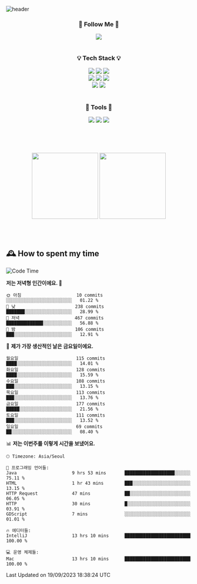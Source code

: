 ![header](https://capsule-render.vercel.app/api?type=waving&color=0:FFE29F,50:FFA99F,100:FF719A&height=300&fontAlignY=40&section=header&text=sung%20eun&fontSize=80&fontColor=FFFFFF)

<div align="center">
	<h3>🐹  Follow Me  🐹</h3>
	<a href="https://velog.io/@saeun05" target="_blank"><img src="https://img.shields.io/badge/Velog-20C997?style=flat&logo=velog&logoColor=white"/></a><br><br>
	<h3>💡  Tech Stack  💡</h3>
	<img src="https://img.shields.io/badge/Java-0078D4?style=flat"/>
	<img src="https://img.shields.io/badge/Spring-6DB33F?style=flat&logo=spring&logoColor=white"/>
	<img src="https://img.shields.io/badge/SpringBoot-6DB33F?style=flat&logo=springboot&logoColor=white"/><br>
	<img src="https://img.shields.io/badge/HTML5-E34F26?style=flat&logo=html5&logoColor=white"/>
	<img src="https://img.shields.io/badge/CSS3-1572B6?style=flat&logo=css3&logoColor=white"/>
	<img src="https://img.shields.io/badge/jQuery-0769AD?style=flat&logo=jquery&logoColor=white"/><br>
	<img src="https://img.shields.io/badge/MySQL-4479A1?style=flat&logo=mysql&logoColor=white"/>
	<img src="https://img.shields.io/badge/oracle-F80000?style=flat&logo=oracle&logoColor=white"/><br><br>
	<h3>🔦  Tools  🔦</h3>
	<img src="https://img.shields.io/badge/intelliJ IDEA-000000?style=flat&logo=intellijidea&logoColor=white"/>
	<img src="https://img.shields.io/badge/Notion-F9DC3E?style=flat&logo=notion&logoColor=white"/>
	<img src="https://img.shields.io/badge/Git-F05032?style=flat&logo=git&logoColor=white"/><br><br>
</div>

<br><br>

<div align="center">
  <img style="height:180px" src="https://github-readme-stats.vercel.app/api?username=sungeunn&show_icons=true&theme=omni&locale=kr"/>
  <img style="height:180px" src="https://github-readme-stats.vercel.app/api/top-langs/?username=sungeunn&theme=omni&layout=compact&locale=kr"/>
</div>

<br><br>

## 🕰 How to spent my time
<!--START_SECTION:waka-->
![Code Time](http://img.shields.io/badge/Code%20Time-183%20hrs%2022%20mins-blue)

**저는 저녁형 인간이에요. 🦉** 

```text
🌞 아침                     10 commits          ░░░░░░░░░░░░░░░░░░░░░░░░░   01.22 % 
🌆 낮　                     238 commits         ███████░░░░░░░░░░░░░░░░░░   28.99 % 
🌃 저녁                     467 commits         ██████████████░░░░░░░░░░░   56.88 % 
🌙 밤　                     106 commits         ███░░░░░░░░░░░░░░░░░░░░░░   12.91 % 
```
📅 **제가 가장 생산적인 날은 금요일이에요.** 

```text
월요일                      115 commits         ████░░░░░░░░░░░░░░░░░░░░░   14.01 % 
화요일                      128 commits         ████░░░░░░░░░░░░░░░░░░░░░   15.59 % 
수요일                      108 commits         ███░░░░░░░░░░░░░░░░░░░░░░   13.15 % 
목요일                      113 commits         ███░░░░░░░░░░░░░░░░░░░░░░   13.76 % 
금요일                      177 commits         █████░░░░░░░░░░░░░░░░░░░░   21.56 % 
토요일                      111 commits         ███░░░░░░░░░░░░░░░░░░░░░░   13.52 % 
일요일                      69 commits          ██░░░░░░░░░░░░░░░░░░░░░░░   08.40 % 
```


📊 **저는 이번주를 이렇게 시간을 보냈어요.** 

```text
🕑︎ Timezone: Asia/Seoul

💬 프로그래밍 언어들: 
Java                     9 hrs 53 mins       ███████████████████░░░░░░   75.11 % 
HTML                     1 hr 43 mins        ███░░░░░░░░░░░░░░░░░░░░░░   13.15 % 
HTTP Request             47 mins             ██░░░░░░░░░░░░░░░░░░░░░░░   06.05 % 
HTTP                     30 mins             █░░░░░░░░░░░░░░░░░░░░░░░░   03.91 % 
GDScript                 7 mins              ░░░░░░░░░░░░░░░░░░░░░░░░░   01.01 % 

🔥 에디터들: 
IntelliJ                 13 hrs 10 mins      █████████████████████████   100.00 % 

💻 운영 체제들: 
Mac                      13 hrs 10 mins      █████████████████████████   100.00 % 
```


 Last Updated on 19/09/2023 18:38:24 UTC
<!--END_SECTION:waka-->

